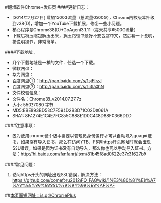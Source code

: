 #翻墙软件Chrome+发布页
####更新日志：
* [2014年7月27日] 增加1500G流量（总流量6500G），Chrome内核版本升级到v38(D)，增加一个YouTube下载扩展，修复一些小问题。
* 核心程序是Chrome38(D)+GoAgent3.1.11（每天共享6500G流量）
* 下载后将压缩包解压出来，解压路径中最好不要包含中文，然后看一下说明，按说明操作，非常简单。

####下载地址：
* 几个下载地址是一样的文件，任选一个下载。
* 微软网盘：
* 华为网盘：
* 百度网盘①：http://pan.baidu.com/s/1sjFIrzJ
* 百度网盘②：http://pan.baidu.com/s/1i3Ia3hN
* 文件校验信息：
* 文件名：Chrome38_v2014.07.27.7z
* 大小: 55027080 字节
* MD5:EBEB93BD5BC7F594D2B3D71C02D0061A
* SHA1: 8FA274E1C4E7FC855C888E1D0C438D88FC366DDD

####注意事项：
* 因为使用chrome这个版本需要以管理员身份运行才可以自动导入goagnt证书，如果没有导入证书，那么在访问YTB、FB等https开头网址时就会出现SSL错误，如果是因为证书没有自动导入，那么你也可以手动导入证书。方法：http://hi.baidu.com/fanfanrj/item/81b45f8ad0622e37c31627b9

####常见问题：
1. 访问https开头的网址出现SSL错误，解决方法：https://github.com/comeforu2012/FQ_FAQ/wiki/1%E3%80%81%E8%A7%A3%E5%86%B3SSL%E9%94%99%E8%AF%AF

##[本页面短网址：is.gd/ChromePlus](http://is.gd/ChromePlus)